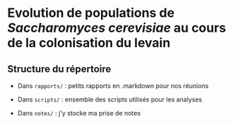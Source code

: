 # Evolution de populations de *Saccharomyces cerevisiae* au cours de la colonisation du levain

## Structure du répertoire

- Dans `rapports/` : petits rapports en .markdown pour nos réunions

- Dans `scripts/` : ensemble des scripts utilisés pour les analyses

- Dans `notes/` : j'y stocke ma prise de notes

> 
